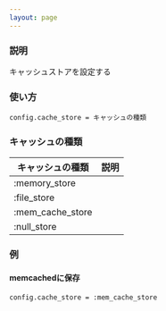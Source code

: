 ```yaml
---
layout: page
---
```

### 説明
キャッシュストアを設定する

### 使い方
    config.cache_store = キャッシュの種類

### キャッシュの種類

キャッシュの種類         | 説明
---------------- | --
:memory_store    |
:file_store      |
:mem_cache_store |
:null_store      |

### 例
#### memcachedに保存
    config.cache_store = :mem_cache_store